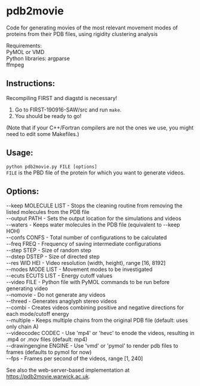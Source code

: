 # pdb2movie
Code for generating movies of the most relevant movement modes of proteins from their PDB files, using rigidity clustering analysis

Requirements:     
PyMOL or VMD     
Python libraries: argparse     
ffmpeg   

## Instructions:      
Recompiling FIRST and diagstd is necessary!
1) Go to FIRST-190916-SAW/src and run `make`.
2) You should be ready to go! 

(Note that if your C++/Fortran compilers are not the ones we use, you might need to edit some Makefiles.)   

## Usage:     
`python pdb2movie.py FILE [options]`    
`FILE` is the PBD file of the protein for which you want to generate videos.    

## Options:     

--keep MOLECULE LIST   - Stops the cleaning routine from removing the listed molecules from the PDB file     
--output PATH          - Sets the output location for the simulations and videos    
--waters               - Keeps water molecules in the PDB file (equivalent to --keep HOH)     
--confs CONFS          - Total number of configurations to be calculated     
--freq FREQ            - Frequency of saving intermediate configurations        
--step STEP            - Size of random step       
--dstep DSTEP          - Size of directed step        
--res WID HEI          - Video resolution (width, height), range [16, 8192]     
--modes MODE LIST      - Movement modes to be investigated           
--ecuts ECUTS LIST     - Energy cutoff values        
--video FILE           - Python file with PyMOL commands to be run before generating video            
--nomovie              - Do not generate any videos            
--threed               - Generates anaglyph stereo videos     
--combi                - Creates videos combining positive and negative directions for each mode/cutoff energy      
--multiple             - Keeps multiple chains from the original PDB file (default: uses only chain A)   
--videocodec CODEC     - Use 'mp4' or 'hevc' to enode the videos, resulting in .mp4 or .mov files (default: mp4)     
--drawingengine ENGINE - Use 'vmd' or 'pymol' to render pdb files to frames (defaults to pymol for now)     
--fps                  - Frames per second of the videos, range [1, 240] 

See also the web-server-based implementation at https://pdb2movie.warwick.ac.uk.
